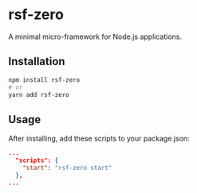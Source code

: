 # rsf-zero

A minimal micro-framework for Node.js applications.

## Installation

```bash
npm install rsf-zero
# or
yarn add rsf-zero
```

## Usage

After installing, add these scripts to your package.json:

```json
...
  "scripts": {
    "start": "rsf-zero start"
  },
...
```
